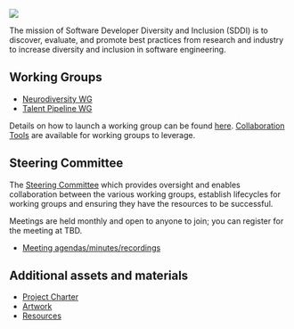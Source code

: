 ![](https://github.com/sddiproject/foundation/raw/main/artwork/color/sddi-color.svg)

The mission of Software Developer Diversity and Inclusion (SDDI) is to discover, evaluate, and promote best practices from research and industry to increase diversity and inclusion in software engineering.

## Working Groups

- [Neurodiversity WG](https://github.com/sddiproject/neurodiversity-wg)
- [Talent Pipeline WG](https://github.com/sddiproject/talent-pipeline-wg)

Details on how to launch a working group can be found [here](working_groups.md). [Collaboration Tools](collaboration_tools.md) are available for working groups to leverage.

## Steering Committee

The [Steering Committee](../steering_committee) which provides oversight and enables collaboration between the various working groups, establish lifecycles for working groups and ensuring they have the resources to be successful. 

Meetings are held monthly and open to anyone to join; you can register for the meeting at TBD.

- [Meeting agendas/minutes/recordings](../steering_committee/meetings)

## Additional assets and materials

- [Project Charter](../charter.pdf)
- [Artwork](../artwork)
- [Resources](../resources.md)
